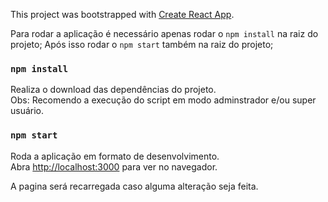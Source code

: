 This project was bootstrapped with [Create React App](https://github.com/facebook/create-react-app).

Para rodar a aplicação é necessário apenas rodar o `npm install` na raiz do projeto; Após isso rodar o `npm start` também na raiz do projeto;

### `npm install`

Realiza o download das dependências do projeto.<br />
Obs: Recomendo a execução do script em modo adminstrador e/ou super usuário.

### `npm start`

Roda a aplicação em formato de desenvolvimento.<br />
Abra [http://localhost:3000](http://localhost:3000) para ver no navegador.

A pagina será recarregada caso alguma alteração seja feita.
